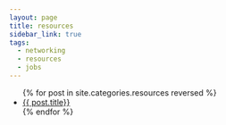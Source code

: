 ```yaml
---
layout: page
title: resources
sidebar_link: true
tags:
  - networking
  - resources
  - jobs
---
```


<ul class="myposts">
{% for post in site.categories.resources reversed %}
    <li><a href="{{ post.url }}">{{ post.title}}</a>
    </li>
{% endfor %}
</ul>
